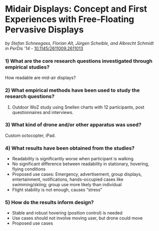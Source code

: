 # Midair Displays: Concept and First Experiences with Free-Floating Pervasive Displays

*by Stefan Schneegass, Florian Alt, Jürgen Scheible, and Albrecht Schmidt in PerDis '14* - [10.1145/2611009.2611013](https://doi.org/10.1145/2611009.2611013)

### 1) What are the core research questions investigated through empirical studies?

How readable are mid-air displays?

### 2) What empirical methods have been used to study the research questions?

1. Outdoor WoZ study using Snellen charts with 12 participants, post questionnaires and interviews.

### 3) What kind of drone and/or other apparatus was used?

Custom octocopter, iPad.

### 4) What results have been obtained from the studies?

- Readability is significantly worse when participant is walking
- No significant difference between readability in stationary, hovering, flying conditions
- Proposed use cases: Emergency, advertisement, group displays, entertainment, notifications, hands-occupied cases like swimming/skiing; group use more likely than individual
- Flight stability is not enough, causes “stress”

### 5) How do the results inform design?

- Stable and robust hovering (position control) is needed
- Use cases should not involve moving user, but drone could move
- Proposed use cases
